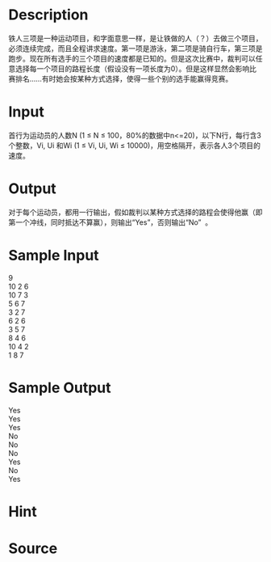 
# Description

<div class="content"><div>铁人三项是一种运动项目，和字面意思一样，是让铁做的人（？）去做三个项目，必须连续完成，而且全程讲求速度。第一项是游泳，第二项是骑自行车，第三项是跑步。现在所有选手的三个项目的速度都是已知的。但是这次比赛中，裁判可以任意选择每一个项目的路程长度（假设没有一项长度为0）。但是这样显然会影响比赛排名……有时她会按某种方式选择，使得一些个别的选手能赢得竞赛。</div>
<p></p></div>

# Input

<div class="content"><div>首行为运动员的人数N (1 ≤ N ≤ 100，80%的数据中n&lt;=20)，以下N行，每行含3个整数，Vi, Ui 和Wi (1 ≤ Vi, Ui, Wi ≤ 10000)，用空格隔开，表示各人3个项目的速度。 </div>
<p></p></div>

# Output

<div class="content"><div>对于每个运动员，都用一行输出，假如裁判以某种方式选择的路程会使得他赢（即第一个冲线，同时抵达不算赢），则输出“Yes”，否则输出“No”  。</div>
<div></div>
<p></p></div>

# Sample Input

<div class="content"><span class="sampledata">9<br/>
10 2 6<br/>
10 7 3<br/>
5 6 7<br/>
3 2 7<br/>
6 2 6<br/>
3 5 7<br/>
8 4 6<br/>
10 4 2<br/>
1 8 7<br/>
</span></div>

# Sample Output

<div class="content"><span class="sampledata">Yes<br/>
Yes<br/>
Yes<br/>
No<br/>
No<br/>
No<br/>
Yes<br/>
No<br/>
Yes<br/>
</span></div>

# Hint

<div class="content"><p></p></div>

# Source

<div class="content"><p><a href="problemset.php?search="></a></p></div>

